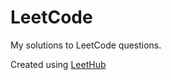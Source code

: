 # LeetCode
My solutions to LeetCode questions.

Created using [LeetHub](https://github.com/QasimWani/LeetHub)
